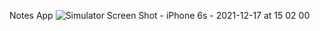 Notes App
![Simulator Screen Shot - iPhone 6s - 2021-12-17 at 15 02 00](https://user-images.githubusercontent.com/89537119/147293440-fff7d4a1-bddd-4fb9-8f75-f1f11ed24be3.png)
